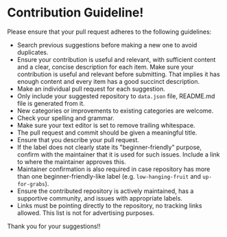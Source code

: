 # Contribution Guideline!

Please ensure that your pull request adheres to the following guidelines:

- Search previous suggestions before making a new one to avoid duplicates.
- Ensure your contribution is useful and relevant, with sufficient content and a clear, concise description for each item. Make sure your contribution is useful and relevant before submitting. That implies it has enough content and every item has a good succinct description.
- Make an individual pull request for each suggestion.
- Only include your suggested repository to `data.json` file, README.md file is generated from it.
- New categories or improvements to existing categories are welcome.
- Check your spelling and grammar.
- Make sure your text editor is set to remove trailing whitespace.
- The pull request and commit should be given a meaningful title.
- Ensure that you describe your pull request.
- If the label does not clearly state its "beginner-friendly" purpose, confirm with the maintainer that it is used for such issues. Include a link to where the maintainer approves this.
- Maintainer confirmation is also required in case repository has more than one beginner-friendly-like label (e.g. `low-hanging-fruit` and `up-for-grabs`).
- Ensure the contributed repository is actively maintained, has a supportive community, and issues with appropriate labels.
- Links must be pointing directly to the repository, no tracking links allowed. This list is not for advertising purposes.

Thank you for your suggestions!!
